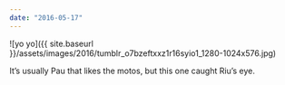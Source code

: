 ```yaml
---
date: "2016-05-17"
---
```


![yo yo]({{ site.baseurl }}/assets/images/2016/tumblr_o7bzeftxxz1r16syio1_1280-1024x576.jpg)

It’s usually Pau that likes the motos, but this one caught Riu’s eye.
